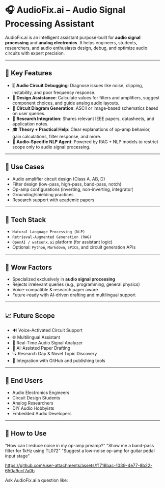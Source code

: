 # 🎧 AudioFix.ai – Audio Signal Processing Assistant

AudioFix.ai is an intelligent assistant purpose-built for **audio signal processing** and **analog electronics**. It helps engineers, students, researchers, and audio enthusiasts design, debug, and optimize audio circuits with expert precision.

---

## 🚀 Key Features

- 🎚️ **Audio Circuit Debugging**: Diagnose issues like noise, clipping, instability, and poor frequency response.
- 🔧 **Design Assistance**: Calculate values for filters and amplifiers, suggest component choices, and guide analog audio layouts.
- 📐 **Circuit Diagram Generation**: ASCII or image-based schematics based on user queries.
- 📄 **Research Integration**: Shares relevant IEEE papers, datasheets, and application notes.
- 🎓 **Theory + Practical Help**: Clear explanations of op-amp behavior, gain calculations, filter response, and more.
- 🧠 **Audio-Specific NLP Agent**: Powered by RAG + NLP models to restrict scope only to audio signal processing.

---

## 🎯 Use Cases

- Audio amplifier circuit design (Class A, AB, D)
- Filter design (low-pass, high-pass, band-pass, notch)
- Op-amp configurations (inverting, non-inverting, integrator)
- Grounding/shielding practices
- Research support with academic papers

---

## 🧱 Tech Stack

- `Natural Language Processing (NLP)`
- `Retrieval-Augmented Generation (RAG)`
- `OpenAI / watsonx.ai` platform (for assistant logic)
- Optional: `Python`, `Markdown`, `SPICE`, and circuit generation APIs

---

## 🌟 Wow Factors

- Specialized exclusively in **audio signal processing**
- Rejects irrelevant queries (e.g., programming, general physics)
- Voice-compatible & research paper aware
- Future-ready with AI-driven drafting and multilingual support

---

## 📈 Future Scope

- 🔊 Voice-Activated Circuit Support  
- 🌐 Multilingual Assistant  
- 🧪 Real-Time Audio Signal Analyzer  
- 📑 AI-Assisted Paper Drafting  
- 🔍 Research Gap & Novel Topic Discovery  
- 🧭 Integration with GitHub and publishing tools  

---

## 👥 End Users

- Audio Electronics Engineers  
- Circuit Design Students  
- Analog Researchers  
- DIY Audio Hobbyists  
- Embedded Audio Developers  
---

## 📝 How to Use

"How can I reduce noise in my op-amp preamp?"
"Show me a band-pass filter for 1kHz using TL072"
"Suggest a low-noise op-amp for guitar pedal input stage"

https://github.com/user-attachments/assets/f1718bac-1039-4e77-8b22-650a9ccf7a0b






Ask AudioFix.ai a question like:
